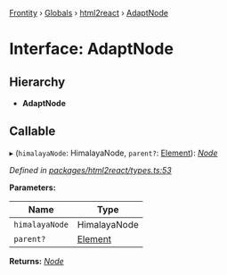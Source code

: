 [Frontity](../README.md) › [Globals](../globals.md) › [html2react](../modules/html2react.md) › [AdaptNode](html2react.adaptnode.md)

# Interface: AdaptNode

## Hierarchy

* **AdaptNode**

## Callable

▸ (`himalayaNode`: HimalayaNode, `parent?`: [Element](html2react.element.md)): *[Node](../modules/html2react.md#node)*

*Defined in [packages/html2react/types.ts:53](https://github.com/frontity/frontity/blob/8f93b4e4/packages/html2react/types.ts#L53)*

**Parameters:**

Name | Type |
------ | ------ |
`himalayaNode` | HimalayaNode |
`parent?` | [Element](html2react.element.md) |

**Returns:** *[Node](../modules/html2react.md#node)*

